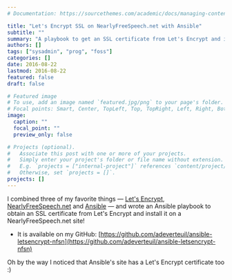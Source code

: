 ```yaml
---
# Documentation: https://sourcethemes.com/academic/docs/managing-content/

title: "Let's Encrypt SSL on NearlyFreeSpeech.net with Ansible"
subtitle: ""
summary: "A playbook to get an SSL certificate from Let's Encrypt and install it on a NearlyFreeSpeech.net site using Ansible's letsencrypt module"
authors: []
tags: ["sysadmin", "prog", "foss"]
categories: []
date: 2016-08-22
lastmod: 2016-08-22
featured: false
draft: false

# Featured image
# To use, add an image named `featured.jpg/png` to your page's folder.
# Focal points: Smart, Center, TopLeft, Top, TopRight, Left, Right, BottomLeft, Bottom, BottomRight.
image:
  caption: ""
  focal_point: ""
  preview_only: false

# Projects (optional).
#   Associate this post with one or more of your projects.
#   Simply enter your project's folder or file name without extension.
#   E.g. `projects = ["internal-project"]` references `content/project/deep-learning/index.md`.
#   Otherwise, set `projects = []`.
projects: []
---
```


I combined three of my favorite things &mdash;
[Let's Encrypt](https://letsencrypt.org/),
[NearlyFreeSpeech.net](https://www.nearlyfreespeech.net/)
and [Ansible](https://www.ansible.com/)
&mdash; and wrote an Ansible playbook
to obtain an SSL certificate from Let's Encrypt and install it on a
NearlyFreeSpeech.net site!

* It is available on my GitHub: [https://github.com/adeverteuil/ansible-letsencrypt-nfsn](https://github.com/adeverteuil/ansible-letsencrypt-nfsn)

Oh by the way I noticed that Ansible's site has a Let's Encrypt
certificate too :)
